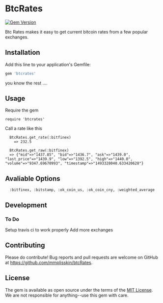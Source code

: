 # BtcRates

[![Gem Version](https://badge.fury.io/rb/btcRates.svg)](http://badge.fury.io/rb/btcRates)

  Btc Rates makes it easy to get current bitcoin rates from a few popular exchanges.


## Installation

Add this line to your application's Gemfile:

```ruby
gem 'btcrates'
```

you know the rest ....

## Usage

Require the gem

  	require 'btcrates'

Call a rate like this

```
  BtcRates.get_rate(:bitfinex)
	=> 232.5

  BtcRates.get_raw(:bitfinex)
  => {"mid"=>"1437.85", "bid"=>"1436.7", "ask"=>"1439.0", "last_price"=>"1439.9", "low"=>"1392.5", "high"=>"1440.0", "volume"=>"9347.69670993", "timestamp"=>"1493328040.633420628"}
```
## Avaliable Options
```
  :bitfinex, :bitstamp, :ok_coin_us, :ok_coin_cny, :weighted_average
```
## Development

### To Do
Setup travis ci to work properly
Add more exchanges



## Contributing

Please do contribute!
Bug reports and pull requests are welcome on GitHub at https://github.com/mmplisskin/btcRates.


## License

The gem is available as open source under the terms of the [MIT License](http://opensource.org/licenses/MIT).
We are not responsible for anything--use this gem with care.
